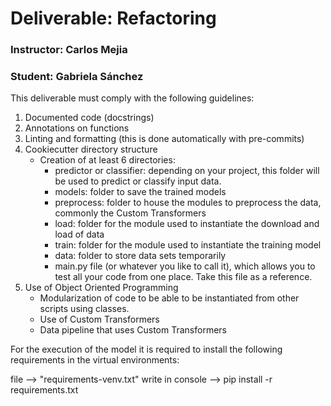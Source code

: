 # Deliverable: Refactoring

### Instructor: Carlos Mejia
### Student: Gabriela Sánchez

This deliverable must comply with the following guidelines:

1. Documented code (docstrings)
2. Annotations on functions
3. Linting and formatting (this is done automatically with pre-commits)
4. Cookiecutter directory structure
    - Creation of at least 6 directories:
        - predictor or classifier: depending on your project, this folder will be used to predict or classify input data.
        - models: folder to save the trained models
        - preprocess: folder to house the modules to preprocess the data, commonly the Custom Transformers
        - load: folder for the module used to instantiate the download and load of data
        - train: folder for the module used to instantiate the training model
        - data: folder to store data sets temporarily
        - main.py file (or whatever you like to call it), which allows you to test all your code from one place. Take this file as a reference.
5. Use of Object Oriented Programming
    - Modularization of code to be able to be instantiated from other scripts using classes.
    - Use of Custom Transformers
    - Data pipeline that uses Custom Transformers

For the execution of the model it is required to install the following requirements in the virtual environments:

file --> "requirements-venv.txt"
write in console --> pip install -r requirements.txt